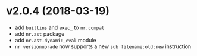 # v2.0.4 (2018-03-19)

* add `builtins` and `exec_` to `nr.compat`
* add `nr.ast` package
* add `nr.ast.dynamic_eval` module
* `nr versionuprade` now supports a new `sub filename:old:new` instruction
